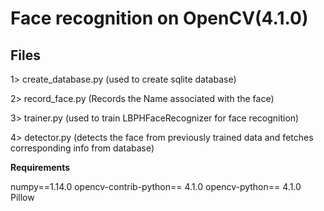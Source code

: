 # Face recognition on  OpenCV(4.1.0)





## Files

1> create_database.py (used to create sqlite database)

2> record_face.py (Records the Name associated with the face)

3> trainer.py (used to train LBPHFaceRecognizer for face recognition)

4> detector.py (detects the face from previously trained data and fetches corresponding info from database) 

**Requirements**

numpy==1.14.0
opencv-contrib-python== 4.1.0
opencv-python== 4.1.0
Pillow

